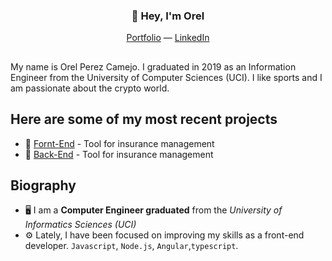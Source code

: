 <h3 align="center">👋 Hey, I'm Orel</h3>
<p align="center">
  <a href="https://asdasd">Portfolio</a> —
  <a href="https://www.linkedin.com/in/orel-pérez-camejo-7143aa218/">LinkedIn</a>
</p>

## 

My name is Orel Perez Camejo. I graduated in 2019 as an Information Engineer from the University of Computer Sciences (UCI). I like sports and I am passionate about the crypto world.

## Here are some of my most recent projects

- 💸 <a href="https://github.com/ocamejo95/frontend-angular-insurance">Fornt-End</a> - Tool for insurance management
- 💸 <a href="https://github.com/ocamejo95/backend-nodejs-express-ali">Back-End</a> - Tool for insurance management


## Biography

- 🖥️ I am a **Computer Engineer graduated** from the _University of Informatics Sciences (UCI)_
- ⚙️ Lately, I have been focused on improving my skills as a front-end developer. `Javascript`, `Node.js`, `Angular`,`typescript`.
